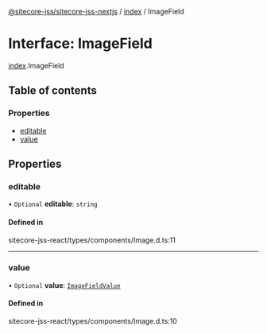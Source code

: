 [@sitecore-jss/sitecore-jss-nextjs](../README.md) / [index](../modules/index.md) / ImageField

# Interface: ImageField

[index](../modules/index.md).ImageField

## Table of contents

### Properties

- [editable](index.ImageField.md#editable)
- [value](index.ImageField.md#value)

## Properties

### editable

• `Optional` **editable**: `string`

#### Defined in

sitecore-jss-react/types/components/Image.d.ts:11

___

### value

• `Optional` **value**: [`ImageFieldValue`](index.ImageFieldValue.md)

#### Defined in

sitecore-jss-react/types/components/Image.d.ts:10
